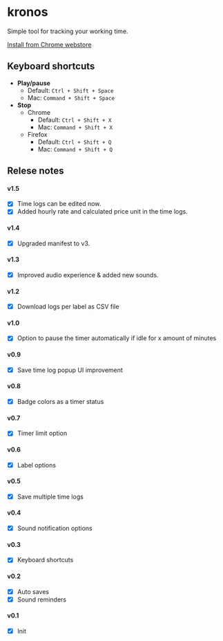 # kronos

Simple tool for tracking your working time.

[Install from Chrome webstore](https://chrome.google.com/webstore/detail/kronos-timer/lbogpmhokkbbcfjabeibelaagefkbfca)

## Keyboard shortcuts

- **Play/pause**
    - Default: `Ctrl + Shift + Space`
    - Mac: `Command + Shift + Space`
- **Stop**
    - Chrome
        - Default: `Ctrl + Shift + X`
        - Mac: `Command + Shift + X`
    - Firefox
        - Default: `Ctrl + Shift + Q`
        - Mac: `Command + Shift + Q`

## Relese notes
#### v1.5

- [x] Time logs can be edited now.
- [x] Added hourly rate and calculated price unit in the time logs.

#### v1.4

- [x] Upgraded manifest to v3.

#### v1.3

- [x] Improved audio experience & added new sounds.

#### v1.2

- [x] Download logs per label as CSV file

#### v1.0

- [x] Option to pause the timer automatically if idle for x amount of minutes

#### v0.9

- [x] Save time log popup UI improvement

#### v0.8

- [x] Badge colors as a timer status

#### v0.7

- [x] Timer limit option

#### v0.6

- [x] Label options

#### v0.5

- [x] Save multiple time logs

#### v0.4

- [x] Sound notification options

#### v0.3

- [x] Keyboard shortcuts

#### v0.2

- [x] Auto saves
- [x] Sound reminders

#### v0.1

- [x] Init
